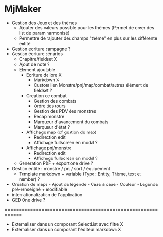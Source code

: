 # MjMaker
- Gestion des Jeux et des thèmes 
	- Ajouter des valeurs possible pour les thèmes (Permet de creer des list de param harmonisé)
	- Permettre de rajouter des champs "thème" en plus sur les différente entité 
- Gestion ecriture campagne ?
- Gestion écriture sénarios
 	- Chapitre/fieldset X
	- Ajout de note ?
	- Element ajoutable	
		- Ecriture de lore X
			- Markdown X
			- Custom lien Monstre/pnj/map/combat/autres élément de fieldset ?
		- Creation de combat
			- Gestion des combats
			- Ordre des tours
			- Gestion des PDV des monstres
			- Recap monstre
			- Marqueur d'avancement du combats
			- Marqueur d'état ?
		- Affichage map (cf gestion de map)
			- Redirection edit
			- Affichage fullscreen en modal ?
		- Affichage pnj/monstre
		 	- Redirection edit
			- Affichage fullscreen en modal ?
	- Generation PDF + export one drive ?
- Gestion entité : monstre / pnj / sort / équipement
	- Template markdown + variable (Type : Entity, Thème, text et number)  ?
- Création de maps
		- Ajout de légende
		- Case à case
		- Couleur
		- Legende pré-renseigné + modifiable
- internationalization de l'application
- GED One drive ?
	
============================================================
- Externaliser dans un composant SelectList avec filtre X
- Externaliser dans un composant l'éditeur markdown X
